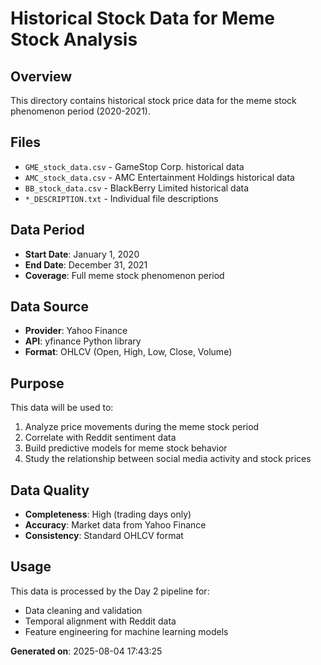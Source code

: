 # Historical Stock Data for Meme Stock Analysis

## Overview

This directory contains historical stock price data for the meme stock phenomenon period (2020-2021).

## Files

- `GME_stock_data.csv` - GameStop Corp. historical data
- `AMC_stock_data.csv` - AMC Entertainment Holdings historical data
- `BB_stock_data.csv` - BlackBerry Limited historical data
- `*_DESCRIPTION.txt` - Individual file descriptions

## Data Period

- **Start Date**: January 1, 2020
- **End Date**: December 31, 2021
- **Coverage**: Full meme stock phenomenon period

## Data Source

- **Provider**: Yahoo Finance
- **API**: yfinance Python library
- **Format**: OHLCV (Open, High, Low, Close, Volume)

## Purpose

This data will be used to:
1. Analyze price movements during the meme stock period
2. Correlate with Reddit sentiment data
3. Build predictive models for meme stock behavior
4. Study the relationship between social media activity and stock prices

## Data Quality

- **Completeness**: High (trading days only)
- **Accuracy**: Market data from Yahoo Finance
- **Consistency**: Standard OHLCV format

## Usage

This data is processed by the Day 2 pipeline for:
- Data cleaning and validation
- Temporal alignment with Reddit data
- Feature engineering for machine learning models

**Generated on**: 2025-08-04 17:43:25

